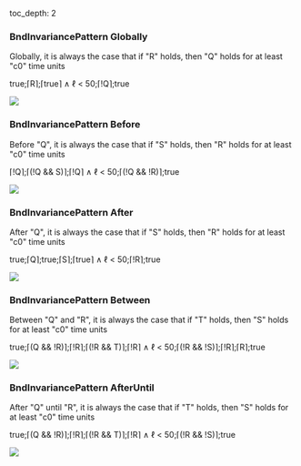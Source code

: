 toc_depth: 2

### BndInvariancePattern Globally

Globally, it is always the case that if "R" holds, then "Q" holds for at least "c0" time units

true;⌈R⌉;⌈true⌉ ∧ ℓ < 50;⌈!Q⌉;true

![](/img/patterns/BndInvariancePattern_Globally.svg)
### BndInvariancePattern Before

Before "Q", it is always the case that if "S" holds, then "R" holds for at least "c0" time units

⌈!Q⌉;⌈(!Q && S)⌉;⌈!Q⌉ ∧ ℓ < 50;⌈(!Q && !R)⌉;true

![](/img/patterns/BndInvariancePattern_Before.svg)
### BndInvariancePattern After

After "Q", it is always the case that if "S" holds, then "R" holds for at least "c0" time units

true;⌈Q⌉;true;⌈S⌉;⌈true⌉ ∧ ℓ < 50;⌈!R⌉;true

![](/img/patterns/BndInvariancePattern_After.svg)
### BndInvariancePattern Between

Between "Q" and "R", it is always the case that if "T" holds, then "S" holds for at least "c0" time units

true;⌈(Q && !R)⌉;⌈!R⌉;⌈(!R && T)⌉;⌈!R⌉ ∧ ℓ < 50;⌈(!R && !S)⌉;⌈!R⌉;⌈R⌉;true

![](/img/patterns/BndInvariancePattern_Between.svg)
### BndInvariancePattern AfterUntil

After "Q" until "R", it is always the case that if "T" holds, then "S" holds for at least "c0" time units

true;⌈(Q && !R)⌉;⌈!R⌉;⌈(!R && T)⌉;⌈!R⌉ ∧ ℓ < 50;⌈(!R && !S)⌉;true

![](/img/patterns/BndInvariancePattern_AfterUntil.svg)
